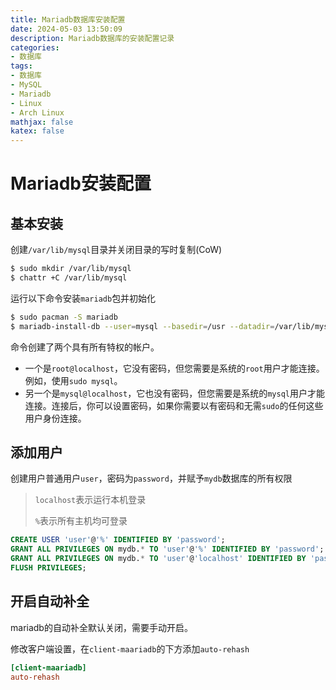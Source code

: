 ```yaml
---
title: Mariadb数据库安装配置
date: 2024-05-03 13:50:09
description: Mariadb数据库的安装配置记录
categories:
- 数据库
tags:
- 数据库
- MySQL
- Mariadb
- Linux
- Arch Linux
mathjax: false
katex: false
---
```


# Mariadb安装配置

## 基本安装

创建`/var/lib/mysql`目录并关闭目录的写时复制(CoW)

```sh
$ sudo mkdir /var/lib/mysql
$ chattr +C /var/lib/mysql
```

运行以下命令安装`mariadb`包并初始化

```sh
$ sudo pacman -S mariadb
$ mariadb-install-db --user=mysql --basedir=/usr --datadir=/var/lib/mysql
```

命令创建了两个具有所有特权的帐户。

- 一个是`root@localhost`，它没有密码，但您需要是系统的`root`用户才能连接。例如，使用`sudo mysql`。
- 另一个是`mysql@localhost`，它也没有密码，但您需要是系统的`mysql`用户才能连接。连接后，你可以设置密码，如果你需要以有密码和无需`sudo`的任何这些用户身份连接。

## 添加用户

创建用户普通用户`user`，密码为`password`，并赋予`mydb`数据库的所有权限
> `localhost`表示运行本机登录
>
> `%`表示所有主机均可登录

```sql
CREATE USER 'user'@'%' IDENTIFIED BY 'password';
GRANT ALL PRIVILEGES ON mydb.* TO 'user'@'%' IDENTIFIED BY 'password';
GRANT ALL PRIVILEGES ON mydb.* TO 'user'@'localhost' IDENTIFIED BY 'password';
FLUSH PRIVILEGES;
```

## 开启自动补全

mariadb的自动补全默认关闭，需要手动开启。

修改客户端设置，在`client-maariadb`的下方添加`auto-rehash`

```cnf /etc/my.cnf.d/client.cnf
[client-maariadb]
auto-rehash
```

